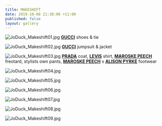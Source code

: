 ```yaml
---
title: MAKESHIFT
date: 2019-10-08 21:38:00 +11:00
published: false
layout: gallery
---
```


![JoDuck_Makeshift01.jpg](/uploads/JoDuck_Makeshift01.jpg)
**[GUCCI](https://www.instagram.com/gucci/)** shoes &amp; tie

![JoDuck_Makeshift02.jpg](/uploads/JoDuck_Makeshift02.jpg)
**[GUCCI](https://www.instagram.com/gucci/)** jumpsuit &amp; jacket

![JoDuck_Makeshift03.jpg](/uploads/JoDuck_Makeshift03.jpg)
**[PRADA](https://www.instagram.com/prada/)** coat, **[LEVIS](https://www.instagram.com/levis_anz/)** shirt, **[MAROSKE PEECH](https://www.instagram.com/maroskepeech/)** freotard, stylists own pants,
**[MAROSKE PEECH](https://www.instagram.com/maroskepeech/)** x **[ALISON PYRKE](https://www.instagram.com/alisonpyrke/?hl=en)** footwear

![JoDuck_Makeshift04.jpg](/uploads/JoDuck_Makeshift04.jpg)

![JoDuck_Makeshift05.jpg](/uploads/JoDuck_Makeshift05.jpg)

![JoDuck_Makeshift06.jpg](/uploads/JoDuck_Makeshift06.jpg)

![JoDuck_Makeshift07.jpg](/uploads/JoDuck_Makeshift07.jpg)

![JoDuck_Makeshift08.jpg](/uploads/JoDuck_Makeshift08.jpg)

![JoDuck_Makeshift09.jpg](/uploads/JoDuck_Makeshift09.jpg)